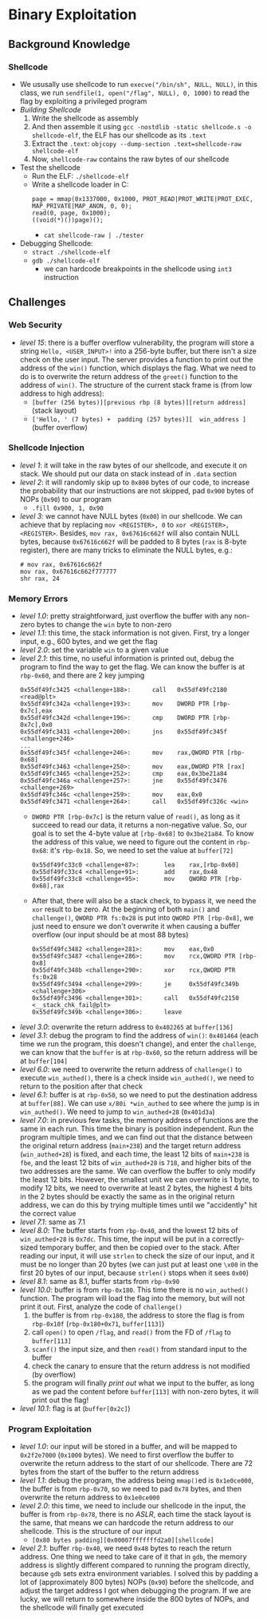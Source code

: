 # Binary Exploitation
## Background Knowledge
### Shellcode
- We ususally use shellcode to run `execve("/bin/sh", NULL, NULL)`, in this class, we run `sendfile(1, open("/flag", NULL), 0, 1000)` to read the flag by exploiting a privileged program
- *Building Shellcode*
    1. Write the shellcode as assembly
    2. And then assemble it using `gcc -nostdlib -static shellcode.s -o shellcode-elf`, the ELF has our shellcode as its `.text`
    3. Extract the `.text`: `objcopy --dump-section .text=shellcode-raw shellcode-elf`
    4. Now, `shellcode-raw` contains the raw bytes of our shellcode
- Test the shellcode
    - Run the ELF: `./shellcode-elf`
    - Write a shellcode loader in C:
        ```
        page = mmap(0x1337000, 0x1000, PROT_READ|PROT_WRITE|PROT_EXEC, MAP_PRIVATE|MAP_ANON, 0, 0);
        read(0, page, 0x1000);
        ((void(*)())page)();
        ```
        - `cat shellcode-raw | ./tester`
- Debugging Shellcode:
    - `stract ./shellcode-elf`
    - `gdb ./shellcode-elf`
        - we can hardcode breakpoints in the shellcode using `int3` instruction
## Challenges
### Web Security
- *level 15*: there is a buffer overflow vulnerability, the program will store a string `Hello, <USER_INPUT>!` into a 256-byte buffer, but there isn't a size check on the user input. The server provides a function to print out the address of the `win()` function, which displays the flag. What we need to do is to overwrite the return address of the `greet()` function to the address of `win()`. The structure of the current stack frame is (from low address to high address):
    - `[buffer (256 bytes)][previous rbp (8 bytes)][return address]` (stack layout)
    - `['Hello, ' (7 bytes) +  padding (257 bytes)][  win_address ]` (buffer overflow)
### Shellcode Injection
- *level 1*: it will take in the raw bytes of our shellcode, and execute it on stack. We should put our data on stack instead of in `.data` section
- *level 2*: it will randomly skip up to `0x800` bytes of our code, to increase the probability that our instructions are not skipped, pad `0x900` bytes of NOPs (`0x90`) to our program
    - `.fill 0x900, 1, 0x90`
- *level 3*: we cannot have NULL bytes (`0x00`) in our shellcode. We can achieve that by replacing `mov <REGISTER>, 0` to `xor <REGISTER>, <REGISTER>`. Besides, `mov rax, 0x67616c662f` will also contain NULL bytes, because `0x67616c662f` will be padded to 8 bytes (`rax` is 8-byte register), there are many tricks to eliminate the NULL bytes, e.g.:
    ```
    # mov rax, 0x67616c662f
    mov rax, 0x67616c662f777777
    shr rax, 24
    ```
### Memory Errors
- *level 1.0*: pretty straightforward, just overflow the buffer with any non-zero bytes to change the `win` byte to non-zero
- *level 1.1*: this time, the stack information is not given. First, try a longer input, e.g., 600 bytes, and we get the flag
- *level 2.0*: set the variable `win` to a given value
- *level 2.1*: this time, no useful information is printed out, debug the program to find the way to get the flag. We can know the buffer is at `rbp-0x60`, and there are 2 key jumping
    ```
    0x55df49fc3425 <challenge+188>:      call   0x55df49fc2180 <read@plt>
    0x55df49fc342a <challenge+193>:      mov    DWORD PTR [rbp-0x7c],eax
    0x55df49fc342d <challenge+196>:      cmp    DWORD PTR [rbp-0x7c],0x0
    0x55df49fc3431 <challenge+200>:      jns    0x55df49fc345f <challenge+246>
    ...
    0x55df49fc345f <challenge+246>:      mov    rax,QWORD PTR [rbp-0x68]
    0x55df49fc3463 <challenge+250>:      mov    eax,DWORD PTR [rax]
    0x55df49fc3465 <challenge+252>:      cmp    eax,0x3be21a84
    0x55df49fc346a <challenge+257>:      jne    0x55df49fc3476 <challenge+269>
    0x55df49fc346c <challenge+259>:      mov    eax,0x0
    0x55df49fc3471 <challenge+264>:      call   0x55df49fc326c <win>
    ```
    - `DWORD PTR [rbp-0x7c]` is the return value of `read()`, as long as it succeed to read our data, it returns a non-negative value. So, our goal is to set the 4-byte value at `[rbp-0x68]` to `0x3be21a84`. To know the address of this value, we need to figure out the content in `rbp-0x68`: it's `rbp-0x18`. So, we need to set the value at `buffer[72]`
        ```
        0x55df49fc33c0 <challenge+87>:       lea    rax,[rbp-0x60]
        0x55df49fc33c4 <challenge+91>:       add    rax,0x48
        0x55df49fc33c8 <challenge+95>:       mov    QWORD PTR [rbp-0x68],rax
        ```
    - After that, there will also be a stack check, to bypass it, we need the `xor` result to be zero. At the beginning of both `main()` and `challenge()`, `QWORD PTR fs:0x28` is put into `QWORD PTR [rbp-0x8]`, we just need to ensure we don't overwrite it when causing a buffer overflow (our input should be at most 88 bytes)
        ```
        0x55df49fc3482 <challenge+281>:      mov    eax,0x0
        0x55df49fc3487 <challenge+286>:      mov    rcx,QWORD PTR [rbp-0x8]
        0x55df49fc348b <challenge+290>:      xor    rcx,QWORD PTR fs:0x28
        0x55df49fc3494 <challenge+299>:      je     0x55df49fc349b <challenge+306>
        0x55df49fc3496 <challenge+301>:      call   0x55df49fc2150 <__stack_chk_fail@plt>
        0x55df49fc349b <challenge+306>:      leave  
        ```
- *level 3.0*: overwrite the return address to `0x402265` at `buffer[136]`
- *level 3.1*: debug the program to find the address of `win()`: `0x401464` (each time we run the program, this doesn't change), and enter the `challenge`, we can know that the `buffer` is at `rbp-0x60`, so the return address will be at `buffer[104]`
- *level 6.0*: we need to overwrite the return address of `challenge()` to execute `win_authed()`, there is a check inside `win_authed()`, we need to return to the position after that check
- *level 6.1*: buffer is at `rbp-0x50`, so we need to put the destination address at `buffer[88]`. We can use `x/80i *win_authed` to see where the jump is in `win_authed()`. We need to jump to `win_authed+28` (`0x401d3a`)
- *level 7.0*: in previous few tasks, the memory address of functions are the same in each run. This time the binary is position independent. Run the program multiple times, and we can find out that the distance between the original return address (`main+238`) and the target return address (`win_authed+28`) is fixed, and each time, the least 12 bits of `main+238` is `fbe`, and the least 12 bits of `win_authed+28` is `718`, and higher bits of the two addresses are the same. We can overflow the buffer to only modify the least 12 bits. However, the smallest unit we can overwrite is 1 byte, to modify 12 bits, we need to overwrite at least 2 bytes, the highest 4 bits in the 2 bytes should be exactly the same as in the original return address, we can do this by trying multiple times until we "accidently" hit the correct value
- *level 7.1*: same as 7.1
- *level 8.0*: The buffer starts from `rbp-0x40`, and the lowest 12 bits of `win_authed+28` is `0x7dc`. This time, the input will be put in a correctly-sized temporary buffer, and then be copied over to the stack. After reading our input, it will use `strlen` to check the size of our input, and it must be no longer than 20 bytes (we can just put at least one `\x00` in the first 20 bytes of our input, because `strlen()` stops when it sees `0x00`)
- *level 8.1*: same as 8.1, buffer starts from `rbp-0x90`
- *level 10.0*: buffer is from `rbp-0x180`. This time there is no `win_authed()` function. The program will load the flag into the memory, but will not print it out. First, analyze the code of `challenge()`
    1. the buffer is from `rbp-0x180`, the address to store the flag is from `rbp-0x10f` (`rbp-0x180+0x71`, `buffer[113]`)
    2. call `open()` to open `/flag`, and `read()` from the FD of `/flag` to `buffer[113]`
    3. `scanf()` the input size, and then `read()` from standard input to the buffer
    4. check the canary to ensure that the return address is not modified (by overflow)
    5. the program will finally *print out* what we input to the buffer, as long as we pad the content before `buffer[113]` with non-zero bytes, it will print out the flag!
- *level 10.1*: flag is at (`buffer[0x2c]`)
### Program Exploitation
- *level 1.0*: our input will be stored in a buffer, and will be mapped to `0x2f2e7000` (`0x1000` bytes). We need to first overflow the buffer to overwrite the return address to the start of our shellcode. There are 72 bytes from the start of the buffer to the return address
- *level 1.1*: debug the program, the address being `mmap()`ed is `0x1e0ce000`, the buffer is from `rbp-0x70`, so we need to pad `0x78` bytes, and then overwrite the return address to `0x1e0ce000`
- *level 2.0*: this time, we need to include our shellcode in the input, the buffer is from `rbp-0x78`, there is no *ASLR*, each time the stack layout is the same, that means we can hardcode the return address to our shellcode. This is the structure of our input
    - `[0x80 bytes padding][0x00007fffffffd2a0][shellcode]`
- *level 2.1*: buffer `rbp-0x40`, we need `0x48` bytes to reach the return address. One thing we need to take care of it that in `gdb`, the memory address is slightly different compared to running the program directly, because `gdb` sets extra environment variables. I solved this by padding a lot of (approximately 800 bytes) NOPs (`0x90`) before the shellcode, and adjust the target address I got when debugging the program. If we are lucky, we will return to somewhere inside the 800 bytes of NOPs, and the shellcode will finally get executed

